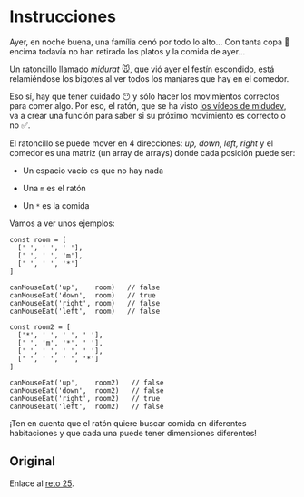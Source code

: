 # Instrucciones

Ayer, en noche buena, una família cenó por todo lo alto... Con tanta copa 🍾 encima todavía no han retirado los platos y la comida de ayer...

Un ratoncillo llamado *midurat* 🐭, que vió ayer el festín escondido, está relamiéndose los bigotes al ver todos los manjares que hay en el comedor.

Eso sí, hay que tener cuidado 😶 y sólo hacer los movimientos correctos para comer algo. Por eso, el ratón, que se ha visto [los vídeos de midudev](https://www.youtube.com/c/midudev?sub_confirmation=1), va a crear una función para saber si su próximo movimiento es correcto o no ✅.

El ratoncillo se puede mover en 4 direcciones: *up, down, left, right* y el comedor es una matriz (un array de arrays) donde cada posición puede ser:

  - Un espacio vacío es que no hay nada

  - Una `m` es el ratón

  - Un `*` es la comida

Vamos a ver unos ejemplos:

```
const room = [
  [' ', ' ', ' '],
  [' ', ' ', 'm'],
  [' ', ' ', '*']
]

canMouseEat('up',    room)   // false
canMouseEat('down',  room)   // true
canMouseEat('right', room)   // false
canMouseEat('left',  room)   // false

const room2 = [
  ['*', ' ', ' ', ' '],
  [' ', 'm', '*', ' '],
  [' ', ' ', ' ', ' '],
  [' ', ' ', ' ', '*']
]

canMouseEat('up',    room2)   // false
canMouseEat('down',  room2)   // false
canMouseEat('right', room2)   // true
canMouseEat('left',  room2)   // false
```

¡Ten en cuenta que el ratón quiere buscar comida en diferentes habitaciones y que cada una puede tener dimensiones diferentes!


## Original

Enlace al [reto 25](https://adventjs.dev/challenges/25).
